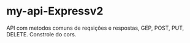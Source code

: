 # my-api-Expressv2
API com metodos comuns de reqsições e respostas, GEP, POST, PUT, DELETE.
Constrole do cors.
